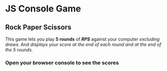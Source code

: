 # JS Console Game
## Rock Paper Scissors

This game lets you play **5 rounds** of ***RPS*** against your computer *excluding draws*. And *displays your score at the end of each round and at the end of the 5 rounds*. 

### Open your browser console to see the scores
